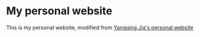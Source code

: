 # My personal website

This is my personal website, modified from [Yangqing Jia's personal website](http://daggerfs.com/)